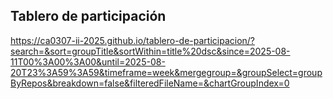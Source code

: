 ## Tablero de participación 

https://ca0307-ii-2025.github.io/tablero-de-participacion/?search=&sort=groupTitle&sortWithin=title%20dsc&since=2025-08-11T00%3A00%3A00&until=2025-08-20T23%3A59%3A59&timeframe=week&mergegroup=&groupSelect=groupByRepos&breakdown=false&filteredFileName=&chartGroupIndex=0

<!--

**Here are some ideas to get you started:**

🙋‍♀️ A short introduction - what is your organization all about?
🌈 Contribution guidelines - how can the community get involved?
👩‍💻 Useful resources - where can the community find your docs? Is there anything else the community should know?
🍿 Fun facts - what does your team eat for breakfast?
🧙 Remember, you can do mighty things with the power of [Markdown](https://docs.github.com/github/writing-on-github/getting-started-with-writing-and-formatting-on-github/basic-writing-and-formatting-syntax)
-->
